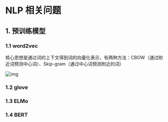 # NLP 相关问题

## 1. 预训练模型

### 1.1 word2vec

核心思想是通过词的上下文得到词的向量化表示，有两种方法：CBOW（通过附近词预测中心词）、Skip-gram（通过中心词预测附近的词）

![img](https://pic3.zhimg.com/80/v2-c509de0c808367acf62194cd976bc166_1440w.jpg)





### 1.2  glove

### 1.3 **ELMo**

### 1.4  BERT

